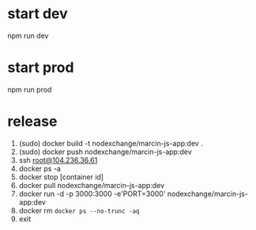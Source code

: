 # start dev 
npm run dev

# start prod
npm run prod

# release

1. (sudo) docker build -t nodexchange/marcin-js-app:dev .
2. (sudo) docker push nodexchange/marcin-js-app:dev
3. ssh root@104.236.36.61
4. docker ps -a
5. docker stop [container id]
6. docker pull nodexchange/marcin-js-app:dev
7. docker run -d -p 3000:3000 -e'PORT=3000' nodexchange/marcin-js-app:dev
8. docker rm `docker ps --no-trunc -aq`
9. exit